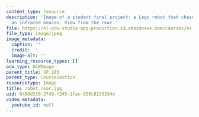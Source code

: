 ```yaml
---
content_type: resource
description: 'Image of a student final project: a Lego robot that chases or flees
  an infrared beacon. View from the rear.'
file: https://ol-ocw-studio-app-production.s3.amazonaws.com/courses/es-293-lego-robotics-spring-2007/6486d3393749f2451fac559c8233334d_robot_rear.jpg
file_type: image/jpeg
image_metadata:
  caption: ''
  credit: ''
  image-alt: ''
learning_resource_types: []
ocw_type: OCWImage
parent_title: SP.285
parent_type: CourseSection
resourcetype: Image
title: robot_rear.jpg
uid: 6486d339-3749-f245-1fac-559c8233334d
video_metadata:
  youtube_id: null
---
```

